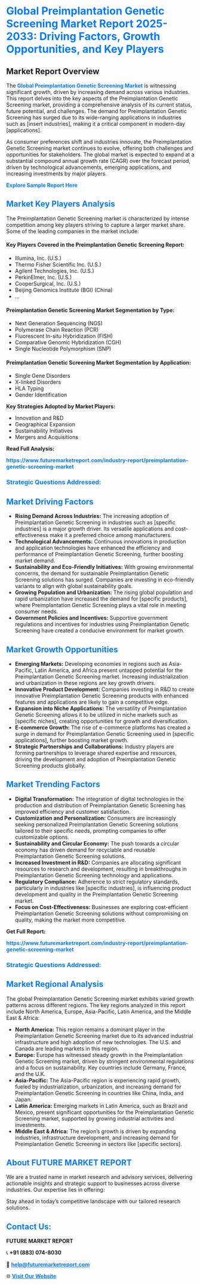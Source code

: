 <h1 style="color: #007BFF;">Global Preimplantation Genetic Screening Market Report 2025-2033: Driving Factors, Growth Opportunities, and Key Players</h1>

<section id="overview">
<h2>Market Report Overview</h2>
<p>The <a href="https://www.futuremarketreport.com/industry-report/preimplantation-genetic-screening-market" style="color: #007BFF; text-decoration: none;"><strong>Global Preimplantation Genetic Screening Market</strong></a> is witnessing significant growth, driven by increasing demand across various industries. This report delves into the key aspects of the Preimplantation Genetic Screening market, providing a comprehensive analysis of its current status, future potential, and challenges. The demand for Preimplantation Genetic Screening has surged due to its wide-ranging applications in industries such as [insert industries], making it a critical component in modern-day [applications].</p>
<p>As consumer preferences shift and industries innovate, the Preimplantation Genetic Screening market continues to evolve, offering both challenges and opportunities for stakeholders. The global market is expected to expand at a substantial compound annual growth rate (CAGR) over the forecast period, driven by technological advancements, emerging applications, and increasing investments by major players.</p>
</section>

<section id="overview">
<p><a href="https://www.futuremarketreport.com/request-sample/reportId=105935" style="color: #007BFF; text-decoration: none;"><strong>Explore Sample Report Here</strong></a></p>
</section>

<section id="key-players">
<h2 style="color: #007BFF;">Market Key Players Analysis</h2>
<p>The Preimplantation Genetic Screening market is characterized by intense competition among key players striving to capture a larger market share. Some of the leading companies in the market include:</p>
<h4>Key Players Covered in the Preimplantation Genetic Screening Report:</h4>
<ul><li>Illumina, Inc. (U.S.)</li><li>Thermo Fisher Scientific Inc. (U.S.)</li><li>Agilent Technologies, Inc. (U.S.)</li><li>PerkinElmer, Inc. (U.S.)</li><li>CooperSurgical, Inc. (U.S.)</li><li>Beijing Genomics Institute (BGI) (China)</li><li>...</li></ul>
<h4>Preimplantation Genetic Screening Market Segmentation by Type:</h4>
<ul><li>Next Generation Sequencing (NGS)</li><li>Polymerase Chain Reaction (PCR)</li><li>Fluorescent In-situ Hybridization (FISH)</li><li>Comparative Genomic Hybridization (CGH)</li><li>Single Nucleotide Polymorphism (SNP)</li></ul>

<h4>Preimplantation Genetic Screening Market Segmentation by Application:</h4>
<ul><li>Single Gene Disorders</li><li>X-linked Disorders</li><li>HLA Typing</li><li>Gender Identification</li></ul>
<p><strong>Key Strategies Adopted by Market Players:</strong></p>
<ul>
<li>Innovation and R&D</li>
<li>Geographical Expansion</li>
<li>Sustainability Initiatives</li>
<li>Mergers and Acquisitions</li>
</ul>
</section>

<section>
<p><strong>Read Full Analysis: </strong></p><a href="https://www.futuremarketreport.com/industry-report/preimplantation-genetic-screening-market" style="color: #007BFF; text-decoration: none;"><strong>https://www.futuremarketreport.com/industry-report/preimplantation-genetic-screening-market</strong></a>
<h3 style="color: #007BFF;">Strategic Questions Addressed:</h3>
</section>

<section id="driving-factors">
<h2 style="color: #007BFF;">Market Driving Factors</h2>
<ul>
<li><strong>Rising Demand Across Industries:</strong> The increasing adoption of Preimplantation Genetic Screening in industries such as [specific industries] is a major growth driver. Its versatile applications and cost-effectiveness make it a preferred choice among manufacturers.</li>
<li><strong>Technological Advancements:</strong> Continuous innovations in production and application technologies have enhanced the efficiency and performance of Preimplantation Genetic Screening, further boosting market demand.</li>
<li><strong>Sustainability and Eco-Friendly Initiatives:</strong> With growing environmental concerns, the demand for sustainable Preimplantation Genetic Screening solutions has surged. Companies are investing in eco-friendly variants to align with global sustainability goals.</li>
<li><strong>Growing Population and Urbanization:</strong> The rising global population and rapid urbanization have increased the demand for [specific products], where Preimplantation Genetic Screening plays a vital role in meeting consumer needs.</li>
<li><strong>Government Policies and Incentives:</strong> Supportive government regulations and incentives for industries using Preimplantation Genetic Screening have created a conducive environment for market growth.</li>
</ul>
</section>

<section id="growth-opportunities">
<h2 style="color: #007BFF;">Market Growth Opportunities</h2>
<ul>
<li><strong>Emerging Markets:</strong> Developing economies in regions such as Asia-Pacific, Latin America, and Africa present untapped potential for the Preimplantation Genetic Screening market. Increasing industrialization and urbanization in these regions are key growth drivers.</li>
<li><strong>Innovative Product Development:</strong> Companies investing in R&D to create innovative Preimplantation Genetic Screening products with enhanced features and applications are likely to gain a competitive edge.</li>
<li><strong>Expansion into Niche Applications:</strong> The versatility of Preimplantation Genetic Screening allows it to be utilized in niche markets such as [specific niches], creating opportunities for growth and diversification.</li>
<li><strong>E-commerce Growth:</strong> The rise of e-commerce platforms has created a surge in demand for Preimplantation Genetic Screening used in [specific applications], further boosting market growth.</li>
<li><strong>Strategic Partnerships and Collaborations:</strong> Industry players are forming partnerships to leverage shared expertise and resources, driving the development and adoption of Preimplantation Genetic Screening products globally.</li>
</ul>
</section>

<section id="trending-factors">
<h2 style="color: #007BFF;">Market Trending Factors</h2>
<ul>
<li><strong>Digital Transformation:</strong> The integration of digital technologies in the production and distribution of Preimplantation Genetic Screening has improved efficiency and customer satisfaction.</li>
<li><strong>Customization and Personalization:</strong> Consumers are increasingly seeking personalized Preimplantation Genetic Screening solutions tailored to their specific needs, prompting companies to offer customizable options.</li>
<li><strong>Sustainability and Circular Economy:</strong> The push towards a circular economy has driven demand for recyclable and reusable Preimplantation Genetic Screening solutions.</li>
<li><strong>Increased Investment in R&D:</strong> Companies are allocating significant resources to research and development, resulting in breakthroughs in Preimplantation Genetic Screening technology and applications.</li>
<li><strong>Regulatory Compliance:</strong> Adherence to strict regulatory standards, particularly in industries like [specific industries], is influencing product development and quality in the Preimplantation Genetic Screening market.</li>
<li><strong>Focus on Cost-Effectiveness:</strong> Businesses are exploring cost-efficient Preimplantation Genetic Screening solutions without compromising on quality, making the market more competitive.</li>
</ul>
</section>

<section>
<p><strong>Get Full Report: </strong></p><a href="https://www.futuremarketreport.com/industry-report/preimplantation-genetic-screening-market" style="color: #007BFF; text-decoration: none;"><strong>https://www.futuremarketreport.com/industry-report/preimplantation-genetic-screening-market</strong></a>
<h3 style="color: #007BFF;">Strategic Questions Addressed:</h3>
</section>


<section id="regional-analysis">
<h2 style="color: #007BFF;">Market Regional Analysis</h2>
<p>The global Preimplantation Genetic Screening market exhibits varied growth patterns across different regions. The key regions analyzed in this report include North America, Europe, Asia-Pacific, Latin America, and the Middle East & Africa:</p>
<ul>
<li><strong>North America:</strong> This region remains a dominant player in the Preimplantation Genetic Screening market due to its advanced industrial infrastructure and high adoption of new technologies. The U.S. and Canada are leading markets in this region.</li>
<li><strong>Europe:</strong> Europe has witnessed steady growth in the Preimplantation Genetic Screening market, driven by stringent environmental regulations and a focus on sustainability. Key countries include Germany, France, and the U.K.</li>
<li><strong>Asia-Pacific:</strong> The Asia-Pacific region is experiencing rapid growth, fueled by industrialization, urbanization, and increasing demand for Preimplantation Genetic Screening in countries like China, India, and Japan.</li>
<li><strong>Latin America:</strong> Emerging markets in Latin America, such as Brazil and Mexico, present significant opportunities for the Preimplantation Genetic Screening market, supported by growing industrial activities and investments.</li>
<li><strong>Middle East & Africa:</strong> The region’s growth is driven by expanding industries, infrastructure development, and increasing demand for Preimplantation Genetic Screening in sectors like [specific sectors].</li>
</ul>
</section>

<footer>
<h2 style="color: #007BFF;">About FUTURE MARKET REPORT</h2>
<p>We are a trusted name in market research and advisory services, delivering actionable insights and strategic support to businesses across diverse industries. Our expertise lies in offering:</p>

<p>Stay ahead in today’s competitive landscape with our tailored research solutions.</p>

<h2 style="color: #007BFF;">Contact Us:</h2>
<p><strong>FUTURE MARKET REPORT</strong></p>
<p>📞 <strong>+91 (883) 074-8030</strong></p>
<p>📧 <strong><a href="mailto:help@futuremarketreport.com" style="color: #007BFF;">help@futuremarketreport.com</a></strong></p>
<p>🌐 <strong><a href="https://www.futuremarketreport.com/" style="color: #007BFF;">Visit Our Website</a></strong></p>
</footer>